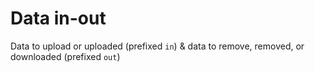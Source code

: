 # Data in-out


Data to upload or uploaded (prefixed `in`) & data to remove, removed, or downloaded (prefixed `out`)